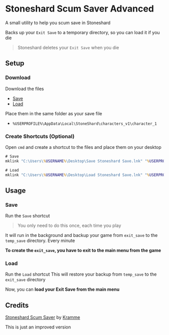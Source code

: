 # Stoneshard Scum Saver Advanced

A small utility to help you scum save in Stoneshard

Backs up your `Exit Save` to a temporary directory, so you can load it if you die

> Stoneshard deletes your `Exit Save` when you die

## Setup

### Download

Download the files

- [Save](./src/Save.bat)
- [Load](./src/Load.bat)

Place them in the same folder as your save file

- `%USERPROFILE%\AppData\Local\StoneShard\characters_v1\character_1`

### Create Shortcuts (Optional)

Open `cmd` and create a shortcut to the files and place them on your desktop

```cmd
# Save
mklink "C:\Users\%USERNAME%\Desktop\Save Stoneshard Save.lnk" "%USERPROFILE%\AppData\Local\StoneShard\characters_v1\character_1\Save.bat"

# Load
mklink "C:\Users\%USERNAME%\Desktop\Load Stoneshard Save.lnk" "%USERPROFILE%\AppData\Local\StoneShard\characters_v1\character_1\Load.bat"
```

## Usage

### Save

Run the `Save` shortcut

> You only need to do this once, each time you play

It will run in the background and backup your game from `exit_save` to the `temp_save` directory. Every minute

**To create the `exit_save`, you have to exit to the main menu from the game**

### Load

Run the `Load` shortcut
This will restore your backup from `temp_save` to the `exit_save` directory

Now, you can **load your Exit Save from the main menu**

## Credits

[Stoneshard Scum Saver](https://www.nexusmods.com/stoneshard/mods/3) by [Kramme](https://www.nexusmods.com/stoneshard/users/25657089)

This is just an improved version
